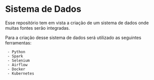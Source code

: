 # Sistema de Dados

Esse repositório tem em vista a criação de um sistema de dados onde muitas fontes serão integradas.

Para a criação desse sistema de dados será utilizado as seguintes ferramentas:
```
 - Python
 - Spark
 - Selenium
 - Airflow
 - Docker
 - Kubernetes
```